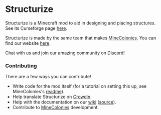 # Structurize

Structurize is a Minecraft mod to aid in designing and placing structures. See its Curseforge page [here](https://www.curseforge.com/minecraft/mc-mods/structurize).

Structurize is made by the same team that makes [MineColonies](https://github.com/ldtteam/minecolonies/issues). You can find our website [here](https://www.minecolonies.com/).

Chat with us and join our amazing community on [Discord](https://www.discord.minecolonies.com)!

### Contributing

There are a few ways you can contribute! 

* Write code for the mod itself (for a tutorial on setting this up, see MineColonies's [readme](https://github.com/ldtteam/minecolonies#readme)).
* Help translate Structurize on [Crowdin](https://crowdin.com/project/structurize).
* Help with the documentation on our [wiki](https://wiki.minecolonies.ldtteam.com/) ([source](https://github.com/ldtteam/MinecoloniesWiki/issues)).
* Contribute to [MineColonies](https://github.com/ldtteam/minecolonies) development.
